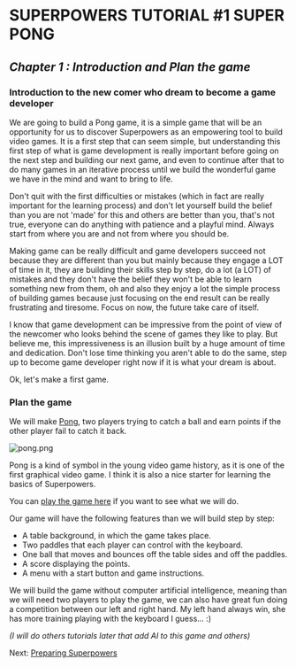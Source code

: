 # SUPERPOWERS TUTORIAL #1 SUPER PONG
## *Chapter 1 : Introduction and Plan the game*

### Introduction to the new comer who dream to become a game developer

We are going to build a Pong game, it is a simple game that will be an opportunity for us to discover Superpowers as an empowering tool to build video games. It is a first step that can seem simple, but understanding this first step of what is game development is really important before going on the next step and building our next game, and even to continue after that to do many games in an iterative process until we build the wonderful game we have in the mind and want to bring to life.

Don't quit with the first difficulties or mistakes (which in fact are really important for the learning process) and don't let yourself build the belief than you are not 'made' for this and others are better than you, that's not true, everyone can do anything with patience and a playful mind. Always start from where you are and not from where you should be.

Making game can be really difficult and game developers succeed not because they are different than you but mainly because they engage a LOT of time in it, they are building their skills step by step, do a lot (a LOT) of mistakes and they don't have the belief they won't be able to learn something new from them, oh and also they enjoy a lot the simple process of building games because just focusing on the end result can be really frustrating and tiresome. Focus on now, the future take care of itself.

I know that game development can be impressive from the point of view of the newcomer who looks behind the scene of games they like to play. But believe me, this impressiveness is an illusion built by a huge amount of time and dedication. Don't lose time thinking you aren't able to do the same, step up to become game developer right now if it is what your dream is about.

Ok, let's make a first game.

### Plan the game

We will make [Pong][1], two players trying to catch a ball and earn points if the other player fail to catch it back.

![pong.png](img/pong.png)

Pong is a kind of symbol in the young video game history, as it is one of the first graphical video game. I think it is also a nice starter for learning the basics of Superpowers.

You can [play the game here][2] if you want to see what we will do.

Our game will have the following features than we will build step by step:

* A table background, in which the game takes place.
* Two paddles that each player can control with the keyboard.
* One ball that moves and bounces off the table sides and off the paddles.
* A score displaying the points.
* A menu with a start button and game instructions.

We will build the game without computer artificial intelligence, meaning than we will need two players to play the game, we can also have great fun doing a competition between our left and right hand. My left hand always win, she has more training playing with the keyboard I guess... :)

*(I will do others tutorials later that add AI to this game and others)*

Next: [Preparing Superpowers](ch2.md#chapter-2--preparing-superpowers)

[1]: https://en.wikipedia.org/wiki/Pong
[2]: http://mseyne.itch.io/pong
